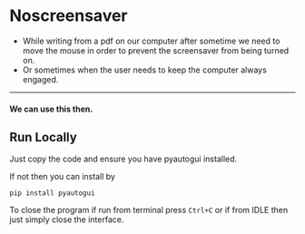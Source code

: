 
# Noscreensaver

* While writing from a pdf on our computer after sometime we need to move the mouse in order to prevent the screensaver from being turned on.
* Or sometimes when the user needs to keep the computer always engaged. 
---
#### We can use this then. 


## Run Locally

Just copy the code and ensure you have pyautogui installed.

If not then you can install by

` pip install pyautogui `

To close the program if run from terminal press `Ctrl+C` or if from IDLE then just simply close the interface.
<!-- Updated README links and corrected typos -->
<!-- Updated README links and corrected typos -->